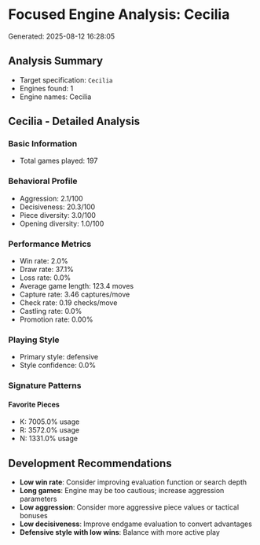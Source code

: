 # Focused Engine Analysis: Cecilia
Generated: 2025-08-12 16:28:05

## Analysis Summary
- Target specification: `Cecilia`
- Engines found: 1
- Engine names: Cecilia

## Cecilia - Detailed Analysis

### Basic Information
- Total games played: 197

### Behavioral Profile
- Aggression: 2.1/100
- Decisiveness: 20.3/100
- Piece diversity: 3.0/100
- Opening diversity: 1.0/100

### Performance Metrics
- Win rate: 2.0%
- Draw rate: 37.1%
- Loss rate: 0.0%
- Average game length: 123.4 moves
- Capture rate: 3.46 captures/move
- Check rate: 0.19 checks/move
- Castling rate: 0.0%
- Promotion rate: 0.00%

### Playing Style
- Primary style: defensive
- Style confidence: 0.0%

### Signature Patterns
#### Favorite Pieces
- K: 7005.0% usage
- R: 3572.0% usage
- N: 1331.0% usage

## Development Recommendations
- **Low win rate**: Consider improving evaluation function or search depth
- **Long games**: Engine may be too cautious; increase aggression parameters
- **Low aggression**: Consider more aggressive piece values or tactical bonuses
- **Low decisiveness**: Improve endgame evaluation to convert advantages
- **Defensive style with low wins**: Balance with more active play